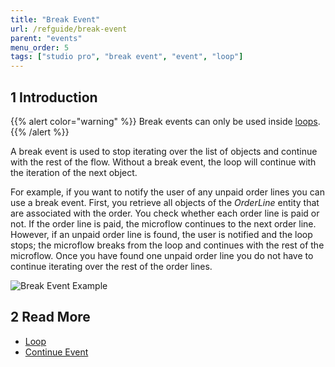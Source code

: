 ```yaml
---
title: "Break Event"
url: /refguide/break-event
parent: "events"
menu_order: 5
tags: ["studio pro", "break event", "event", "loop"]
---
```


## 1 Introduction

{{% alert color="warning" %}}
Break events can only be used inside [loops](loop).
{{% /alert %}}

A break event is used to stop iterating over the list of objects and continue with the rest of the flow. Without a break event, the loop will continue with the iteration of the next object.

For example, if you want to notify the user of any unpaid order lines you can use a break event. First, you retrieve all objects of the *OrderLine* entity that are associated with the order. You check whether each order line is paid or not. If the order line is paid, the microflow continues to the next order line. However, if an unpaid order line is found, the user is notified and the loop stops; the microflow breaks from the loop and continues with the rest of the microflow. Once you have found one unpaid order line you do not have to continue iterating over the rest of the order lines.

![Break Event Example](/attachments/refguide/modeling/application-logic/microflows-and-nanoflows/events/break-event/break-event-example.png)

## 2 Read More

* [Loop](loop)
* [Continue Event](continue-event)